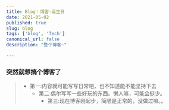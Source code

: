 ```yaml
---
title: Blog：博客-诞生日
date: 2021-05-02
published: true
slug: blog
tags: ['blog', 'Tech']
canonical_url: false
description: "整个博客~"

---
```


### 突然就想搞个博客了

> * 第一:内容就可能写写日常吧，也不知道能不能坚持下去
>   * 第二:偶尔写写一些好玩的东西。懒人嘛，可能会挺少。
>     * 第三:现在博客刚起步，简陋是正常的，没做过嘛。。

